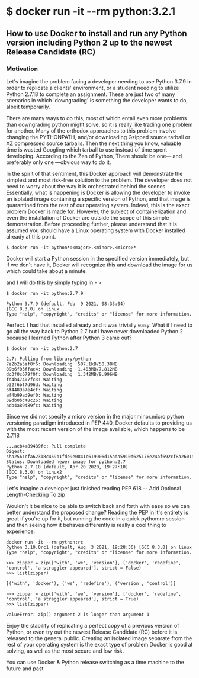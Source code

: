 # $ docker run -it --rm python:3.2.1
## How to use Docker to install and run any Python version including Python 2 up to the newest Release Candidate (RC)
### Motivation
Let's imagine the problem facing a developer needing to use Python 3.7.9 in order to replicate a clients' environment, or a student needing to utilize Python 2.7.18 to complete an assignment. These are just two of many scenarios in which 'downgrading' is something the developer wants to do, albeit temporarily.

There are many ways to do this, most of which entail even more problems than downgrading python might solve, so it is really like trading one problem for another. Many of the orthodox approaches to this problem involve changing the PYTHONPATH, and/or downloading Gzipped source tarball or XZ compressed source tarballs. Then the next thing you know, valuable time is wasted Googling which tarball to use instead of time spent developing. According to the Zen of Python, There should be one— and preferably only one —obvious way to do it.

In the spirit of that sentiment, this Docker approach will demonstrate the simplest and most risk-free solution to the problem. The developer does not need to worry about the way it is orchestrated behind the scenes. Essentially, what is happening is Docker is allowing the developer to invoke an isolated image containing a specific version of Python, and that image is quarantined from the rest of our operating system. Indeed, this is the exact problem Docker is made for. However, the subject of containerization and even the installation of Docker are outside the scope of this simple demonstration.  Before proceeding further, please understand that it is assumed you should have a Linux operating system with Docker installed already at this point.

```$ docker run -it python*:<major>.<minor>.<micro>*```

Docker will start a Python session in the specified version immediately, but if we don't have it, Docker will recognize this and download the image for us which could take about a minute.

 and I will do this by simply typing in - >


```$ docker run -it python:2.7.9```


```
Python 3.7.9 (default, Feb  9 2021, 08:33:04) 
[GCC 8.3.0] on linux
Type "help", "copyright", "credits" or "license" for more information.
```


Perfect. I had that installed already and it was trivially easy. What if I need to go all the way back to Python 2.7 but I have never downloaded Python 2 because I learned Python after Python 3 came out?


```$ docker run -it python:2.7```

```Unable to find image 'python:2.7' locally
2.7: Pulling from library/python
7e2b2a5af8f6: Downloading  507.1kB/50.38MB
09b6f03ffac4: Downloading  1.403MB/7.812MB
dc3f0c679f0f: Downloading  1.342MB/9.996MB
fd4b47407fc3: Waiting 
b32f6bf7d96d: Waiting 
6f4489a7e4cf: Waiting 
af4b99ad9ef0: Waiting 
39db0bc48c26: Waiting 
acb4a89489fc: Waiting
```

Since we did not specify a micro version in the major.minor.micro python versioning paradigm introduced in PEP 440, Docker defaults to providing us with the most recent version of the image available, which happens to be 2.7.18

```
...acb4a89489fc: Pull complete 
Digest: sha256:cfa62318c459b1fde9e0841c619906d15ada5910d625176e24bf692cf8a2601d
Status: Downloaded newer image for python:2.7
Python 2.7.18 (default, Apr 20 2020, 19:27:10) 
[GCC 8.3.0] on linux2
Type "help", "copyright", "credits" or "license" for more information.
```


Let's imagine a developer just finished reading PEP 618 -- Add Optional Length-Checking To zip

Wouldn't it be nice to be able to switch back and forth with ease so we can better understand the proposed change? Reading the PEP in it's entirety is great if you're up for it, but running the code in a quick python:rc session and then seeing how it behaves differently is really a cool thing to experience. 

```
docker run -it --rm python:rc
Python 3.10.0rc1 (default, Aug  3 2021, 19:28:36) [GCC 8.3.0] on linux
Type "help", "copyright", "credits" or "license" for more information.

>>> zipper = zip(['with', 'we', 'version'], ['docker', 'redefine', 'control', 'a straggler appeared'], strict = False)
>>> list(zipper)
```


```
[('with', 'docker'), ('we', 'redefine'), ('version', 'control')]
```


```
>>> zipper = zip(['with', 'we', 'version'], ['docker', 'redefine', 'control', 'a straggler appeared'], strict = True)
>>> list(zipper)
```


```ValueError: zip() argument 2 is longer than argument 1```

Enjoy the stability of replicating a perfect copy of a previous version of Python, or even try out the newest Release Candidate (RC) before it is released to the general public. Creating an isolated image separate from the rest of your operating system is the exact type of problem Docker is good at solving, as well as the most secure and low risk.

You can use Docker & Python release switching as a time machine to the future and past
